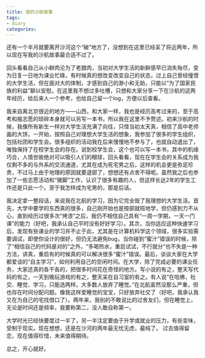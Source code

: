 ```yaml
---
title: 我的沙航故事
tags:
- diary
categories:
---
```

还有一个半月就要离开沙河这个“破”地方了，没想到在这里已经呆了将近两年，所以现在写我的沙航故事最合适不过了。

回头看看自己从小鲜肉沦为了老腊肉，当初对大学生活的新鲜感早已消失殆尽，变为日复一日地为课业忙碌，有时候真的想改变改变自己的状态，过上自己曾经憧憬的大学生活，但在面对大的体制，才感到自己的渺小和无助，只能以“为了国家民族的利益”聊以安慰。在这里我不想过多吐槽，只想和大家分享一下在沙航的这两年经历，给后来人一个参考，也给自己留一个log，方便以后查看。

<!--more-->

我来自离北京很近的地方——山西，和大家一样，我也是经历高考过来的，至于高考和报志愿的琐碎本身就可以另写一本书，所以我在这里不予赘述。初来沙航的时候，我像所有新生一样对大学生活充满了向往，只怪当初太天真，相信了高中老师画的大饼。一开始，按照自己对理想大学生活的想象，我参加了很多的学生组织，包括社团和学生会。很多组织的活动我在后来慢慢地不参与了，也就自动退出了，唯独保持了在校学生会的存在。说到校学生会，这个也可以写一本书，其中的机缘巧合，人情世故绝对可以吸引人们的眼球，回头看看，现在在学生会的关系成为我仅剩不多的与外系的交流通道，尤其在成为死宅男之后，这样的机会更是弥足珍贵，不过马上由于地理的原因就要退部了，想想还有点舍不得呢。虽然我之后也参加了一些志愿活动和“猪脚”工作，认识了很多有趣的人，但这样长达2年的学生工作还是只此一个。至于我怎样成为宅男的，那是后话。

我决定拿一整段话，来说我在北航的学习，因为它完全毁了我理想的大学生活。首先，大学中要学的东西真的很多，自己刚开始也是按部就班地学，但仍感到力不从心，直到经历过很多次“烤漆”之后，我仍不相信自己具有“一周一学期，一天一门课”的能力（好吧，我承认自己平时没有好好学习）。其次，当你适应这种快速学习后，发现有些课业的学习并不止于此，尤其是在计算机科学这个领域，很多实验需要调试，即使你设计的很好，但仍无法避免bug，当你碰到“蜜汁”错误的时候，除了“相信自己的代码是对的”之外，“多喝热水，重启试试，不行就分”也不失是一种方法，讲真，重启有的时候真的可以解决很多“蜜汁”错误。最后，谈谈大家在大学都爱谈的“自主学习”，如何利用自己的空闲时间。在大学，除了完成必要的课业任务，大家还真的各干各的，把很多时间花在奇怪的地方。写小说的有之，整天写代码的有之，一天到晚玩游戏的有之，整天呆在自习室的有之。有人说“在哈佛，社交、睡觉、学习，只能选两样。大多数人放弃了睡觉。”在北航虽然没那么严重，但也存在时间分配问题。像我这样爱睡觉的宝宝，只好放弃社交了（好吧，我承认我又在为自己的宅找借口了）。两年来，我别的不敢说比的过舍友们，但在睡觉上，无论是时间还是频率，我要称第二，没人敢自称第一。

大学时光已经快要度过一半了，另一半注定要由于升学或就业的压力，有些变味，受制于现实。现在想想，还是在沙河的两年最无忧无虑，最纯了。
过去值得留恋，现在值得珍惜，未来值得期待。

总之，开心就好。

